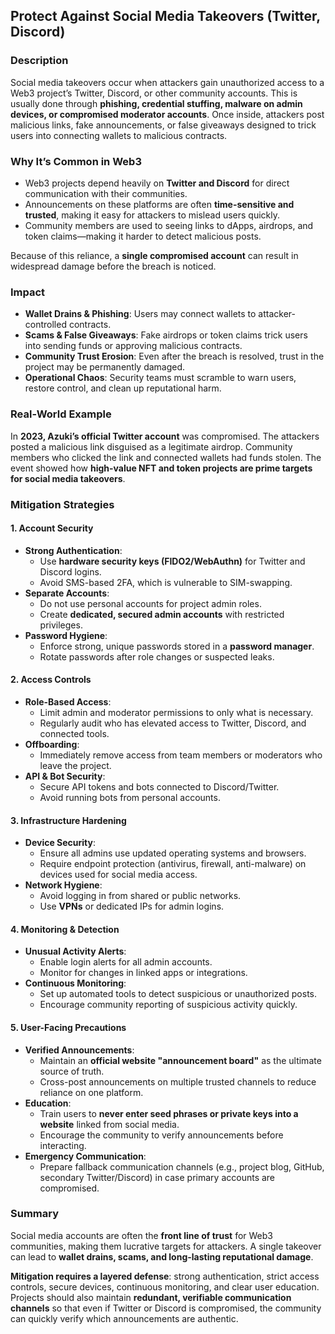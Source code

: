 ## Protect Against Social Media Takeovers (Twitter, Discord)

### Description
Social media takeovers occur when attackers gain unauthorized access to a Web3 project’s Twitter, Discord, or other community accounts. This is usually done through **phishing, credential stuffing, malware on admin devices, or compromised moderator accounts**. Once inside, attackers post malicious links, fake announcements, or false giveaways designed to trick users into connecting wallets to malicious contracts.

### Why It’s Common in Web3
- Web3 projects depend heavily on **Twitter and Discord** for direct communication with their communities.  
- Announcements on these platforms are often **time-sensitive and trusted**, making it easy for attackers to mislead users quickly.  
- Community members are used to seeing links to dApps, airdrops, and token claims—making it harder to detect malicious posts.  

Because of this reliance, a **single compromised account** can result in widespread damage before the breach is noticed.

### Impact
- **Wallet Drains & Phishing**: Users may connect wallets to attacker-controlled contracts.  
- **Scams & False Giveaways**: Fake airdrops or token claims trick users into sending funds or approving malicious contracts.  
- **Community Trust Erosion**: Even after the breach is resolved, trust in the project may be permanently damaged.  
- **Operational Chaos**: Security teams must scramble to warn users, restore control, and clean up reputational harm.  

### Real-World Example
In **2023, Azuki’s official Twitter account** was compromised. The attackers posted a malicious link disguised as a legitimate airdrop. Community members who clicked the link and connected wallets had funds stolen. The event showed how **high-value NFT and token projects are prime targets for social media takeovers**.

### Mitigation Strategies

#### 1. Account Security
- **Strong Authentication**:
  - Use **hardware security keys (FIDO2/WebAuthn)** for Twitter and Discord logins.
  - Avoid SMS-based 2FA, which is vulnerable to SIM-swapping.
- **Separate Accounts**:
  - Do not use personal accounts for project admin roles.
  - Create **dedicated, secured admin accounts** with restricted privileges.
- **Password Hygiene**:
  - Enforce strong, unique passwords stored in a **password manager**.
  - Rotate passwords after role changes or suspected leaks.

#### 2. Access Controls
- **Role-Based Access**:
  - Limit admin and moderator permissions to only what is necessary.
  - Regularly audit who has elevated access to Twitter, Discord, and connected tools.
- **Offboarding**:
  - Immediately remove access from team members or moderators who leave the project.
- **API & Bot Security**:
  - Secure API tokens and bots connected to Discord/Twitter.
  - Avoid running bots from personal accounts.

#### 3. Infrastructure Hardening
- **Device Security**:
  - Ensure all admins use updated operating systems and browsers.
  - Require endpoint protection (antivirus, firewall, anti-malware) on devices used for social media access.
- **Network Hygiene**:
  - Avoid logging in from shared or public networks.
  - Use **VPNs** or dedicated IPs for admin logins.

#### 4. Monitoring & Detection
- **Unusual Activity Alerts**:
  - Enable login alerts for all admin accounts.
  - Monitor for changes in linked apps or integrations.
- **Continuous Monitoring**:
  - Set up automated tools to detect suspicious or unauthorized posts.
  - Encourage community reporting of suspicious activity quickly.

#### 5. User-Facing Precautions
- **Verified Announcements**:
  - Maintain an **official website "announcement board"** as the ultimate source of truth.
  - Cross-post announcements on multiple trusted channels to reduce reliance on one platform.
- **Education**:
  - Train users to **never enter seed phrases or private keys into a website** linked from social media.
  - Encourage the community to verify announcements before interacting.
- **Emergency Communication**:
  - Prepare fallback communication channels (e.g., project blog, GitHub, secondary Twitter/Discord) in case primary accounts are compromised.

### Summary
Social media accounts are often the **front line of trust** for Web3 communities, making them lucrative targets for attackers. A single takeover can lead to **wallet drains, scams, and long-lasting reputational damage**.  

**Mitigation requires a layered defense**: strong authentication, strict access controls, secure devices, continuous monitoring, and clear user education. Projects should also maintain **redundant, verifiable communication channels** so that even if Twitter or Discord is compromised, the community can quickly verify which announcements are authentic.